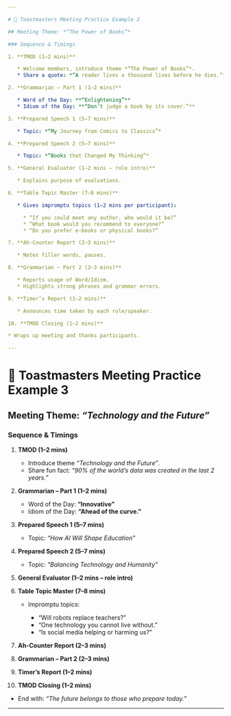 ```yaml
---

# 📝 Toastmasters Meeting Practice Example 2

## Meeting Theme: *“The Power of Books”*

### Sequence & Timings

1. **TMOD (1–2 mins)**

   * Welcome members, introduce theme *“The Power of Books”*.
   * Share a quote: *“A reader lives a thousand lives before he dies.”*

2. **Grammarian – Part 1 (1–2 mins)**

   * Word of the Day: **“Enlightening”**
   * Idiom of the Day: **“Don’t judge a book by its cover.”**

3. **Prepared Speech 1 (5–7 mins)**

   * Topic: *“My Journey from Comics to Classics”*

4. **Prepared Speech 2 (5–7 mins)**

   * Topic: *“Books that Changed My Thinking”*

5. **General Evaluator (1–2 mins – role intro)**

   * Explains purpose of evaluations.

6. **Table Topic Master (7–8 mins)**

   * Gives impromptu topics (1–2 mins per participant):

     * “If you could meet any author, who would it be?”
     * “What book would you recommend to everyone?”
     * “Do you prefer e-books or physical books?”

7. **Ah-Counter Report (2–3 mins)**

   * Notes filler words, pauses.

8. **Grammarian – Part 2 (2–3 mins)**

   * Reports usage of Word/Idiom.
   * Highlights strong phrases and grammar errors.

9. **Timer’s Report (1–2 mins)**

   * Announces time taken by each role/speaker.

10. **TMOD Closing (1–2 mins)**

* Wraps up meeting and thanks participants.

---
```


# 📝 Toastmasters Meeting Practice Example 3

## Meeting Theme: _“Technology and the Future”_

### Sequence & Timings

1. **TMOD (1–2 mins)**

   - Introduce theme _“Technology and the Future”_.
   - Share fun fact: _“90% of the world’s data was created in the last 2 years.”_

2. **Grammarian – Part 1 (1–2 mins)**

   - Word of the Day: **“Innovative”**
   - Idiom of the Day: **“Ahead of the curve.”**

3. **Prepared Speech 1 (5–7 mins)**

   - Topic: _“How AI Will Shape Education”_

4. **Prepared Speech 2 (5–7 mins)**

   - Topic: _“Balancing Technology and Humanity”_

5. **General Evaluator (1–2 mins – role intro)**

6. **Table Topic Master (7–8 mins)**

   - Impromptu topics:

     - “Will robots replace teachers?”
     - “One technology you cannot live without.”
     - “Is social media helping or harming us?”

7. **Ah-Counter Report (2–3 mins)**

8. **Grammarian – Part 2 (2–3 mins)**

9. **Timer’s Report (1–2 mins)**

10. **TMOD Closing (1–2 mins)**

- End with: _“The future belongs to those who prepare today.”_

---
